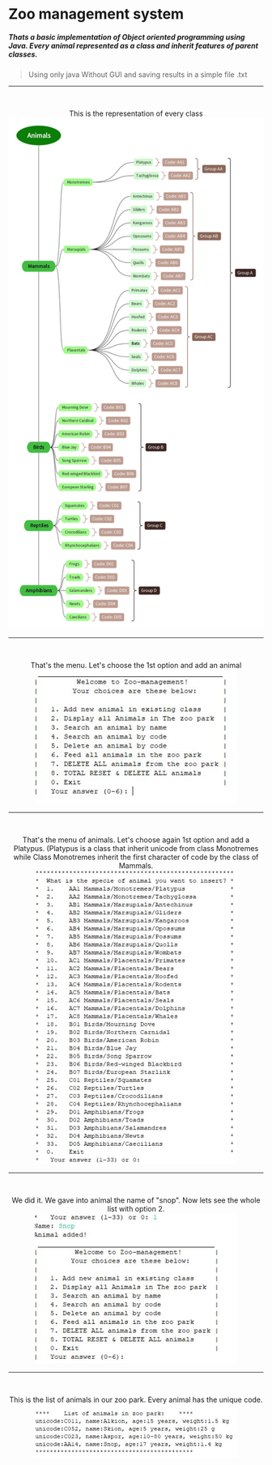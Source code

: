 # Zoo management system
 
<h5>Thats a basic implementation of Object oriented programming using Java. Every animal represented as a class and inherit features of parent classes.</h5>

><span fill="red">Using only java Without GUI and saving results in a simple file .txt</span><br>

<hr>
<br>
<p align="center">This is the representation of every class<br>

 <img width="800" src="https://raw.githubusercontent.com/MariosChartsias/Zoo-management/main/images/Animals.jpg">
<hr></p>

<br>
<p align="center">That's the menu. Let's choose the 1st option and add an animal <br><img width="400" src="https://raw.githubusercontent.com/MariosChartsias/Zoo-management/main/images/1.jpg">
<hr></p>
<br>
<p align="center">That's the menu of animals. Let's choose again 1st option and add a Platypus. (Platypus is a class that inherit unicode from class Monotremes while Class Monotremes inherit the first character of code by the class of Mammals. <br><img width="400" src="https://raw.githubusercontent.com/MariosChartsias/Zoo-management/main/images/2.jpg">
<hr></p>
<br>
<p align="center">We did it. We gave into animal the name of "snop". Now lets see the whole list with option 2.<br><img width="400" src="https://raw.githubusercontent.com/MariosChartsias/Zoo-management/main/images/3.jpg">
<hr></p>
<br>
<p align="center">This is the list of animals in our zoo park. Every animal has the unique code.<br><img width="400" src="https://raw.githubusercontent.com/MariosChartsias/Zoo-management/main/images/4.jpg">
</p>


 
